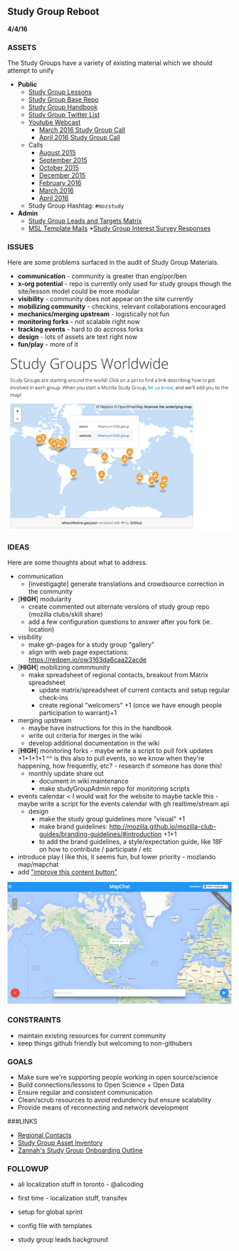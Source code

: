 ## Study Group Reboot

**4/4/16**

### ASSETS

The Study Groups have a variety of existing material which we should attempt to unify

* **Public**
	* [Study Group Lessons](https://github.com/mozillascience/studyGroupLessons)
	* [Study Group Base Repo](https://github.com/mozillascience/studyGroup/)
	* [Study Group Handbook](http://mozillascience.github.io/studyGroupHandbook)
	* [Study Group Twitter List]()
	* [Youtube Webcast](https://www.youtube.com/watch?v=lZ7RRNQkIo8)
		* [March 2016 Study Group Call](https://youtu.be/2EbhNwPrRy0?t=23m)
		* [April 2016 Study Group Call](http://youtu.be/W5qvR_qBPZ4)
	* Calls
		* [August 2015](https://old.etherpad-mozilla.org/sciencelab-studygroup-leaders-150817)
		* [September 2015](https://old.etherpad-mozilla.org/sciencelab-studygroup-leaders-150925)
		* [October 2015](https://etherpad.wikimedia.org/p/studygroup-leaders-october)
		* [December 2015](https://public.etherpad-mozilla.org/p/mozilla-studygroup-leads-december-2015)
		* [February 2016](https://public.etherpad-mozilla.org/p/mozilla-studygroup-leads-february-2016)
		* [March 2016](https://public.etherpad-mozilla.org/p/mozilla-studygroup-leads-march-2016)
		* [April 2016](https://public.etherpad-mozilla.org/p/mozilla-studygroup-leads-april-2016)
	* Study Group Hashtag: `#mozstudy`
* **Admin**
	* [Study Group Leads and Targets Matrix](https://docs.google.com/spreadsheets/d/1BzyS1UJvAj68HQx6xCinQTikCnKaI-T9nXx_LC714yA/edit#gid=0)
	* [MSL Template Mails](https://docs.google.com/document/d/19P_G3sJVoVv58YviHUlylMR3im18CJ0XblhXVRzjyW0/edit)
	*[Study Group Interest Survey Responses](https://docs.google.com/spreadsheets/u/1/d/1fPKqnY8OtH2tMk028dbnwvwntt1SlNQhf_pgMO3kW9s/edit#gid=1099487764&vpid=A2)

### ISSUES

Here are some problems surfaced in the audit of Study Group Materials.

* **communication** - community is greater than eng/por/ben
* **x-org potential** - repo is currently only used for study groups though the site/lesson model could be more modular
* **visibility** - community does not appear on the site currently
* **mobilizing community** - checkins, relevant collaborations encouraged
* **mechanics/merging upstream** - logistically not fun
* **monitoring forks** - not scalable right now
* **tracking events** - hard to do accross forks
* **design** - lots of assets are text right now
* **fun/play** - more of it

![worldwide](https://raw.githubusercontent.com/auremoser/mozsci/master/img/ww.png)

### IDEAS

Here are some thoughts about what to address.

  * communication 
  	- [investigagte] generate translations and crowdsource correction in the community
  * [**HIGH**] modularity 
  	- create commented out alternate versions of study group repo (mozilla clubs/skill share)
    - add a few configuration questions to answer after you fork (ie. location)
  * visibility 
  	- make gh-pages for a study group "gallery"
  	- align with web page expectations: https://redpen.io/ow3163da6caa22acde
  * [**HIGH**] mobilizing commmunity
  	- make spreadsheet of regional contacts, breakout from Matrix spreadsheet
		- update matrix/spreadsheet of current contacts and setup regular check-ins
		- create regional "welcomers" +1 (once we have enough people participation to warrant)+1
  * merging upstream 
  	- maybe have instructions for this in the handbook
  	- write out criteria for merges in the wiki
  	- develop additional documentation in the wiki
  * [**HIGH**] monitoring forks 
		- maybe write a script to pull fork updates +1+1+1+1
		^^ is this also to pull events, so we know when they're happening, how frequently, etc?
		- research if someone has done this!
  	- monthly update share out
		- document in wiki maintenance
		- make studyGroupAdmin repo for monitoring scripts
  * events calendar < I would wait for the website to maybe tackle this
		- maybe write a script for the events calendar with gh realtime/stream api
 	* design
		- make the study group guidelines more "visual" +1
		- make brand guidelines: http://mozilla.github.io/mozilla-club-guides/branding-guidelines/#introduction +1+1
		- to add the brand guidelines, a style/expectation guide, like 18F on how to contribute / participate / etc 
  * introduce play I like this, it seems fun, but lower priority
		- mozlando map/mapchat
  * add ["improve this content button"](http://ben.balter.com/2015/09/13/github-pages-edit-button/)

![mapchat](https://raw.githubusercontent.com/auremoser/mozsci/master/img/mapchat.png)

### CONSTRAINTS
* maintain existing resources for current community
* keep things github friendly but welcoming to non-githubers

### GOALS

* Make sure we're supporting people working in open source/science
* Build connections/lessons to Open Science + Open Data
* Ensure regular and consistent communication
* Clean/scrub resources to avoid redundency but ensure scalability
* Provide means of reconnecting and network development 

###LINKS
* [Regional Contacts](https://docs.google.com/spreadsheets/d/1hJsenXpY_IIera9iAABs0-LFJxYuGlsdCzcnfBV41yM/edit?usp=sharing)
* [Study Group Asset Inventory](https://docs.google.com/spreadsheets/d/1aQhmnDO4zYt24sD8ItYeesbAn2TUiHzKyllSkzs4VN0/edit#gid=0)
* [Zannah's Study Group Onboarding Outline](https://public.etherpad-mozilla.org/p/studygroup-onboarding)


### FOLLOWUP
* ali localization stuff in toronto - @alicoding
* first time - localization stuff, transifex
* setup for global sprint
* config file with templates

* study group leads background

